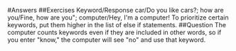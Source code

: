 #Answers
##Exercises
Keyword/Response car/Do you like cars?; how are you/Fine, how are you"; computer/Hey, I'm a computer!
To prioritize certain keywords, put them higher in the list of else if statements.
##Question
The computer counts keywords even if they are included in other words, so if you enter "know," the computer will see "no" and use that keyword.
